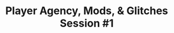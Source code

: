 ---
layout: default
category: session
id: player-agency-mods-glitches-session-1
title: Player Agency, Mods, & Glitches Session &#35;1
permalink: /schedule#player-agency-mods-glitches-session-1

day: Saturday
time: 1&colon;30pm - 2&colon;45pm
timeorder: 5
room: Main Space

track: Player Agency, Mods, and Glitches

talks:
  - Agency Performed
  - Glitch, Breakage, and Texture In Interactive Art
  - Gendered Code
---